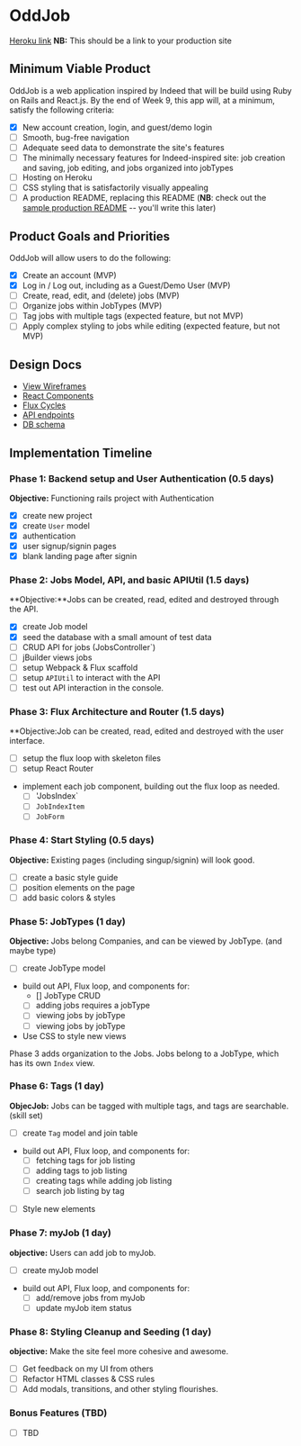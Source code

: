 # OddJob

[Heroku link][heroku] **NB:** This should be a link to your production site

[heroku]: https://oddjobappacademy.herokuapp.com

## Minimum Viable Product
OddJob is a web application inspired by Indeed that will be build using Ruby on Rails and React.js.  By the end of Week 9, this app will, at a minimum, satisfy the following criteria:

- [X] New account creation, login, and guest/demo login
- [ ] Smooth, bug-free navigation
- [ ] Adequate seed data to demonstrate the site's features
- [ ] The minimally necessary features for Indeed-inspired site: job creation and saving, job editing, and jobs organized into jobTypes
- [ ] Hosting on Heroku
- [ ] CSS styling that is satisfactorily visually appealing
- [ ] A production README, replacing this README (**NB**: check out the [sample production README](https://github.com/appacademy/sample-project-proposal/blob/master/docs/production_readme.md) -- you'll write this later)

## Product Goals and Priorities
OddJob will allow users to do the following:

<!-- This is a Markdown checklist. Use it to keep track of your
progress. Put an x between the brackets for a checkmark: [x] -->

- [X] Create an account (MVP)
- [X] Log in / Log out, including as a Guest/Demo User (MVP)
- [ ] Create, read, edit, and (delete) jobs (MVP)
- [ ] Organize jobs within JobTypes (MVP)
- [ ] Tag jobs with multiple tags (expected feature, but not MVP)
- [ ] Apply complex styling to jobs while editing (expected feature, but not MVP)

## Design Docs
* [View Wireframes][views]
* [React Components][components]
* [Flux Cycles][flux-cycles]
* [API endpoints][api-endpoints]
* [DB schema][schema]

[views]: ./docs/views.md
[components]: ./docs/components.md
[flux-cycles]: ./docs/flux-cycles.md
[api-endpoints]: ./docs/api-endpoints.md
[schema]: ./docs/schema.md

## Implementation Timeline

### Phase 1: Backend setup and User Authentication (0.5 days)

**Objective:** Functioning rails project with Authentication

- [X] create new project
- [X] create `User` model
- [X] authentication
- [X] user signup/signin pages
- [X] blank landing page after signin

### Phase 2: Jobs Model, API, and basic APIUtil (1.5 days)

**Objective:**Jobs can be created, read, edited and destroyed through
the API.

- [X] create Job model
- [X] seed the database with a small amount of test data
- [ ] CRUD API for jobs (JobsController`)
- [ ] jBuilder views jobs
- [ ] setup Webpack & Flux scaffold
- [ ] setup `APIUtil` to interact with the API
- [ ] test out API interaction in the console.

### Phase 3: Flux Architecture and Router (1.5 days)

**Objective:Job can be created, read, edited and destroyed with the
user interface.

- [ ] setup the flux loop with skeleton files
- [ ] setup React Router
- implement each job component, building out the flux loop as needed.
  - [ ] 'JobsIndex`
  - [ ] `JobIndexItem`
  - [ ] `JobForm`

### Phase 4: Start Styling (0.5 days)

**Objective:** Existing pages (including singup/signin) will look good.

- [ ] create a basic style guide
- [ ] position elements on the page
- [ ] add basic colors & styles

### Phase 5: JobTypes (1 day)

**Objective:** Jobs belong Companies, and can be viewed by JobType. (and maybe type)

- [ ] create JobType model
- build out API, Flux loop, and components for:
  - [] JobType CRUD
  - [ ] adding jobs requires a jobType
  - [ ] viewing jobs by jobType
  - [ ] viewing jobs by jobType
- Use CSS to style new views

Phase 3 adds organization to the Jobs. Jobs belong to a JobType,
which has its own `Index` view.

### Phase 6: Tags (1 day)

**ObjecJob:** Jobs can be tagged with multiple tags, and tags are searchable.(skill set)

- [ ] create `Tag` model and join table
- build out API, Flux loop, and components for:
  - [ ] fetching tags for job listing
  - [ ] adding tags to job listing
  - [ ] creating tags while adding job listing
  - [ ] search job listing by tag
- [ ] Style new elements

### Phase 7: myJob (1 day)

**objective:** Users can add job to myJob.

- [ ] create myJob model
- build out API, Flux loop, and components for:
  - [ ] add/remove jobs from myJob
  - [ ] update myJob item status

### Phase 8: Styling Cleanup and Seeding (1 day)

**objective:** Make the site feel more cohesive and awesome.

- [ ] Get feedback on my UI from others
- [ ] Refactor HTML classes & CSS rules
- [ ] Add modals, transitions, and other styling flourishes.

### Bonus Features (TBD)
- [ ] TBD

[phase-one]: ./docs/phases/phase1.md
[phase-two]: ./docs/phases/phase2.md
[phase-three]: ./docs/phases/phase3.md
[phase-four]: ./docs/phases/phase4.md
[phase-five]: ./docs/phases/phase5.md
